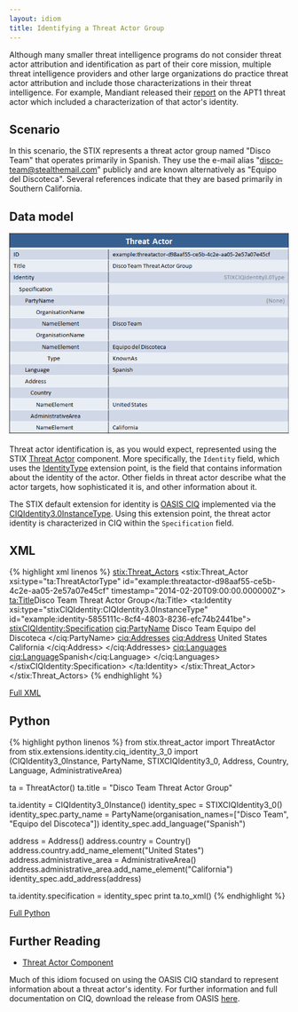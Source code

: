 ```yaml
---
layout: idiom
title: Identifying a Threat Actor Group
---
```


Although many smaller threat intelligence programs do not consider threat actor attribution and identification as part of their core mission, multiple threat intelligence providers and other large organizations do practice threat actor attribution and include those characterizations in their threat intelligence. For example, Mandiant released their [report](http://intelreport.mandiant.com/) on the APT1 threat actor which included a characterization of that actor's identity.

## Scenario

In this scenario, the STIX represents a threat actor group named "Disco Team" that operates primarily in Spanish. They use the e-mail alias "disco-team@stealthemail.com" publicly and are known alternatively as "Equipo del Discoteca". Several references indicate that they are based primarily in Southern California.

## Data model

<img src="diagram.png" alt="Threat Actor Group Identification" />

Threat actor identification is, as you would expect, represented using the STIX [Threat Actor](/documentation/ta/ThreatActorType) component. More specifically, the `Identity` field, which uses the [IdentityType](/documentation/stixCommon/IdentityType) extension point, is the field that contains information about the identity of the actor. Other fields in threat actor describe what the actor targets, how sophisticated it is, and other information about it.

The STIX default extension for identity is [OASIS CIQ](https://www.oasis-open.org/committees/tc_home.php?wg_abbrev=ciq) implemented via the [CIQIdentity3.0InstanceType](/documentation/stix-ciqidentity/CIQIdentity3.0InstanceType). Using this extension point, the threat actor identity is characterized in CIQ within the `Specification` field.

## XML

{% highlight xml linenos %}
<stix:Threat_Actors>
    <stix:Threat_Actor xsi:type="ta:ThreatActorType" id="example:threatactor-d98aaf55-ce5b-4c2e-aa05-2e57a07e45cf" timestamp="2014-02-20T09:00:00.000000Z">
        <ta:Title>Disco Team Threat Actor Group</ta:Title>
        <ta:Identity xsi:type="stixCIQIdentity:CIQIdentity3.0InstanceType" id="example:identity-5855111c-8cf4-4803-8236-efc74b2441be">
            <stixCIQIdentity:Specification>
                <ciq:PartyName>
                    <OrganisationName xmlns="urn:oasis:names:tc:ciq:xnl:3">
                        <NameElement>Disco Team</NameElement>
                    </OrganisationName>
                    <OrganisationName xmlns="urn:oasis:names:tc:ciq:xnl:3">
                        <NameElement >Equipo del Discoteca</NameElement>
                    </OrganisationName>
                </ciq:PartyName>
                <ciq:Addresses>
                    <ciq:Address>
                        <Country xmlns="urn:oasis:names:tc:ciq:xal:3">
                            <NameElement>United States</NameElement>
                        </Country>
                        <AdministrativeArea xmlns="urn:oasis:names:tc:ciq:xal:3">
                            <NameElement>California</NameElement>
                        </AdministrativeArea>
                    </ciq:Address>
                </ciq:Addresses>
                <ciq:Languages>
                    <ciq:Language>Spanish</ciq:Language>
                </ciq:Languages>
            </stixCIQIdentity:Specification>
        </ta:Identity>
    </stix:Threat_Actor>
</stix:Threat_Actors>
{% endhighlight %}

[Full XML](threat-actor-with-identity.xml)

## Python

{% highlight python linenos %}
from stix.threat_actor import ThreatActor
from stix.extensions.identity.ciq_identity_3_0 import (CIQIdentity3_0Instance, PartyName, STIXCIQIdentity3_0, 
                                      Address, Country, Language, AdministrativeArea)

ta = ThreatActor()
ta.title = "Disco Team Threat Actor Group"

ta.identity = CIQIdentity3_0Instance()
identity_spec = STIXCIQIdentity3_0()
identity_spec.party_name = PartyName(organisation_names=["Disco Team", "Equipo del Discoteca"])
identity_spec.add_language("Spanish")

address = Address()
address.country = Country()
address.country.add_name_element("United States")
address.administrative_area = AdministrativeArea()
address.administrative_area.add_name_element("California")
identity_spec.add_address(address)

ta.identity.specification = identity_spec
print ta.to_xml()
{% endhighlight %}

[Full Python](identifying-a-threat-actor-group.py)
## Further Reading

* [Threat Actor Component](/documentation/ta/ThreatActorType)

Much of this idiom focused on using the OASIS CIQ standard to represent information about a threat actor's identity. For further information and full documentation on CIQ, download the release from OASIS [here](https://www.oasis-open.org/committees/tc_home.php?wg_abbrev=ciq#download).